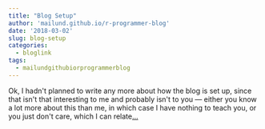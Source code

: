 ```yaml
---
title: "Blog Setup"
author: 'mailund.github.io/r-programmer-blog'
date: '2018-03-02'
slug: blog-setup
categories:
  - bloglink
tags:
  - mailundgithubiorprogrammerblog
---
```


Ok, I hadn't planned to write any more about how the blog is set up, since that isn't that interesting to me and probably isn't to you — either you know a lot more about this than me, in which case I have nothing to teach you, or you just don't care, which I can relate[... <i class="fas fa-external-link-alt"></i>](https://mailund.github.io/r-programmer-blog/2018/03/02/blog-setup/)

